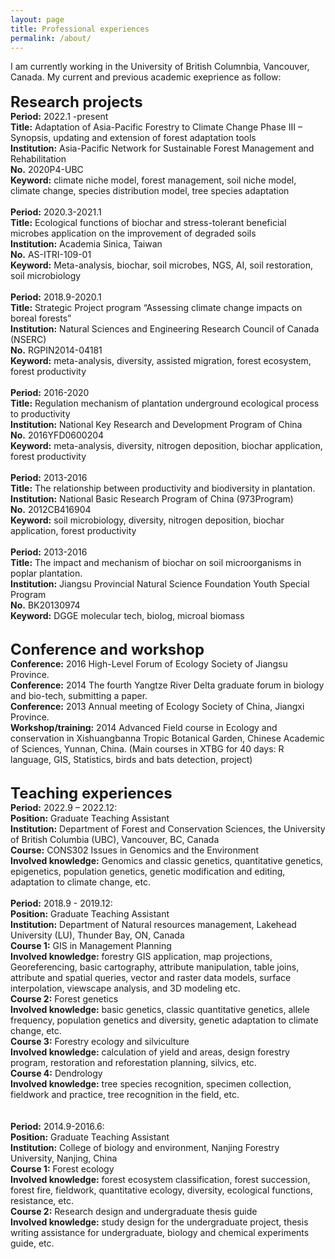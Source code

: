 ```yaml
---
layout: page
title: Professional experiences
permalink: /about/
---
```

I am currently working in the University of British Columnbia, Vancouver, Canada. My current and previous academic exeprience as follow:   
<br>
<font size="+2"><strong> Research projects</strong></font>
<br><strong>Period:</strong> 2022.1 -present
<br><strong>Title:</strong> Adaptation of Asia-Pacific Forestry to Climate Change Phase III – Synopsis, updating and extension of forest adaptation tools
<br><strong>Institution:</strong> Asia-Pacific Network for Sustainable Forest Management and Rehabilitation 
<br><strong>No.</strong> 2020P4-UBC
<br><strong>Keyword:</strong> climate niche model, forest management, soil niche model, climate change, species distribution model, tree species adaptation
<br>
<br><strong>Period:</strong> 2020.3-2021.1
<br><strong>Title:</strong> Ecological functions of biochar and stress-tolerant beneficial microbes application on the improvement of degraded soils
<br><strong>Institution:</strong> Academia Sinica, Taiwan 
<br><strong>No.</strong> AS-ITRI-109-01
<br><strong>Keyword:</strong> Meta-analysis, biochar, soil microbes, NGS, AI, soil restoration, soil microbiology
<br>
<br><strong>Period:</strong> 2018.9-2020.1
<br><strong>Title:</strong> Strategic Project program “Assessing climate change impacts on boreal forests” 
<br><strong>Institution:</strong> Natural Sciences and Engineering Research Council of Canada (NSERC)
<br><strong>No.</strong> RGPIN2014-04181
<br><strong>Keyword:</strong> meta-analysis, diversity, assisted migration, forest ecosystem, forest productivity
<br>
<br><strong>Period:</strong> 2016-2020
<br><strong>Title:</strong> Regulation mechanism of plantation underground ecological process to productivity 
<br><strong>Institution:</strong> National Key Research and Development Program of China 
<br><strong>No.</strong> 2016YFD0600204
<br><strong>Keyword:</strong> meta-analysis, diversity, nitrogen deposition, biochar application, forest productivity 
<br>
<br><strong>Period:</strong> 2013-2016
<br><strong>Title:</strong> The relationship between productivity and biodiversity in plantation.
<br><strong>Institution:</strong> National Basic Research Program of China (973Program)
<br><strong>No.</strong> 2012CB416904
<br><strong>Keyword:</strong> soil microbiology, diversity, nitrogen deposition, biochar application, forest productivity 
<br>
<br><strong>Period:</strong> 2013-2016
<br><strong>Title:</strong> The impact and mechanism of biochar on soil microorganisms in poplar plantation.
<br><strong>Institution:</strong> Jiangsu Provincial Natural Science Foundation Youth Special Program
<br><strong>No.</strong> BK20130974
<br><strong>Keyword:</strong> DGGE molecular tech, biolog, microal biomass
<br><br>

<font size="+2"><strong> Conference and workshop</strong></font>
<br><strong>Conference:</strong> 2016 High-Level Forum of Ecology Society of Jiangsu Province.
<br><strong>Conference:</strong> 2014 The fourth Yangtze River Delta graduate forum in biology and bio-tech, submitting a paper. 
<br><strong>Conference:</strong> 2013 Annual meeting of Ecology Society of China, Jiangxi Province.
<br><strong>Workshop/training:</strong> 2014 Advanced Field course in Ecology and conservation in Xishuangbanna Tropic Botanical Garden, Chinese Academic of Sciences, Yunnan, China. (Main courses in XTBG for 40 days: R language, GIS, Statistics, birds and bats detection, project) 
<br><br>

<font size="+2"><strong> Teaching experiences </strong></font>
<br><strong>Period:</strong> 2022.9 – 2022.12: 
<br><strong>Position:</strong> Graduate Teaching Assistant
<br><strong>Institution:</strong> Department of Forest and Conservation Sciences, the University of British Columbia (UBC), Vancouver, BC, Canada 
<br><strong>Course:</strong> CONS302 Issues in Genomics and the Environment
<br><strong>Involved knowledge:</strong> Genomics and classic genetics, quantitative genetics, epigenetics, population genetics, genetic modification and editing, adaptation to climate change, etc.
<br>
<br><strong>Period:</strong> 2018.9 - 2019.12: 
<br><strong>Position:</strong> Graduate Teaching Assistant
<br><strong>Institution:</strong> Department of Natural resources management, Lakehead University (LU), Thunder Bay, ON, Canada 
<br><strong>Course 1:</strong> GIS in Management Planning
<br><strong>Involved knowledge:</strong> forestry GIS application, map projections, Georeferencing, basic cartography, attribute manipulation, table joins, attribute and spatial queries, vector and raster data models, surface interpolation, viewscape analysis, and 3D modeling etc.
<br><strong>Course 2:</strong> Forest genetics
<br><strong>Involved knowledge:</strong> basic genetics, classic quantitative genetics, allele frequency, population genetics and diversity, genetic adaptation to climate change, etc.
<br><strong>Course 3:</strong> Forestry ecology and silviculture
<br><strong>Involved knowledge:</strong> calculation of yield and areas, design forestry program, restoration and reforestation planning, silvics, etc.
<br><strong>Course 4:</strong> Dendrology
<br><strong>Involved knowledge:</strong> tree species recognition, specimen collection, fieldwork and practice, tree recognition in the field, etc.
<br><br>
<br><strong>Period:</strong> 2014.9-2016.6: 
<br><strong>Position:</strong> Graduate Teaching Assistant
<br><strong>Institution:</strong> College of biology and environment, Nanjing Forestry University, Nanjing, China 
<br><strong>Course 1:</strong> Forest ecology
<br><strong>Involved knowledge:</strong> forest ecosystem classification, forest succession, forest fire, fieldwork, quantitative ecology, diversity, ecological functions, resistance, etc.
<br><strong>Course 2:</strong> Research design and undergraduate thesis guide
<br><strong>Involved knowledge:</strong> study design for the undergraduate project, thesis writing assistance for undergraduate, biology and chemical experiments guide, etc.
<br><br>
